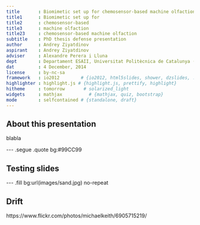 ```yaml
---
title       : Biomimetic set up for chemosensor-based machine olfaction
title1      : Biomimetic set up for
title2      : chemosensor-based
title3      : machine olfaction
title23     : chemosensor-based machine olfaction
subtitle    : PhD thesis defense presentation
author      : Andrey Ziyatdinov
aspirant    : Andrey Ziyatdinov
adviser     : Alexandre Perera i Lluna
dept        : Departament ESAII, Universitat Politècnica de Catalunya (UPC)
dat         : 4 December, 2014
license     : by-nc-sa
framework   : io2012        # {io2012, html5slides, shower, dzslides, ...}
highlighter : highlight.js # {highlight.js, prettify, highlight}
hitheme     : tomorrow       # solarized_light
widgets     : mathjax          # {mathjax, quiz, bootstrap}
mode        : selfcontained # {standalone, draft}
---
```






## About this presentation

blabla

--- .segue .quote bg:#99CC99

## Testing slides

--- .fill bg:url(images/sand.jpg) no-repeat

## Drift

<footer class="source white">https://www.flickr.com/photos/michaelkeith/6905715219/</footer>

